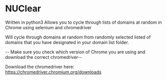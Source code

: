 # NUClear

Written in python3
Allows you to cycle through lists of domains at random in Chrome using selenium and chromedriver

Will cycle through domains at random from randomly selected listed of domains that you have designated in your domain list folder.

-- Make sure you check which version of Chrome you are using and download the correct chromedriver--

Download the chromedriver here: https://chromedriver.chromium.org/downloads



